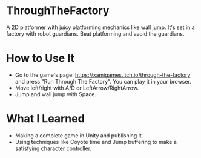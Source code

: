 # ThroughTheFactory

A 2D platformer with juicy platforming mechanics like wall jump. It's set in a factory with robot guardians. Beat platforming and avoid the guardians.

# How to Use It

- Go to the game's page: <https://xamigames.itch.io/through-the-factory> and press "Run Through The Factory". You can play it in your browser.
- Move left/right with A/D or LeftArrow/RightArrow.
- Jump and wall jump with Space.

# What I Learned

- Making a complete game in Unity and publishing it.
- Using techniques like Coyote time and Jump buffering to make a satisfying character controller.
